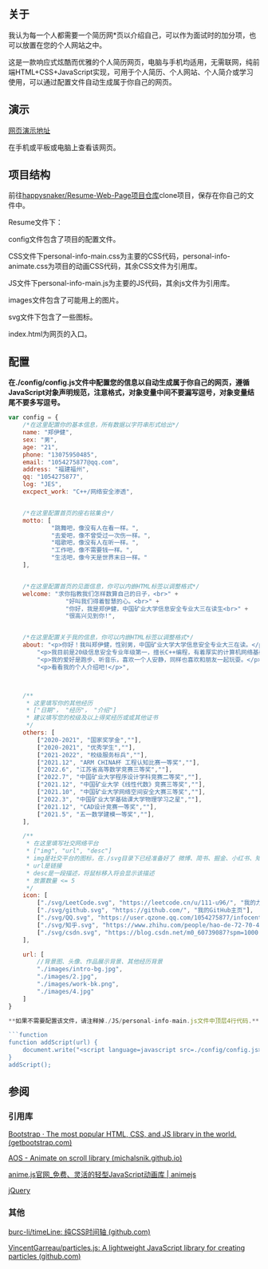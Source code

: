 ## 关于

我认为每一个人都需要一个简历网*页以介绍自己，可以作为面试时的加分项，也可以放置在您的个人网站之中。

这是一款响应式炫酷而优雅的个人简历网页，电脑与手机均适用，无需联网，纯前端HTML+CSS+JavaScript实现，可用于个人简历、个人网站、个人简介或学习使用，可以通过配置文件自动生成属于你自己的网页。

## 演示

[网页演示地址](https://happysnaker.github.io/Resume/)

在手机或平板或电脑上查看该网页。

## 项目结构

前往[happysnaker/Resume-Web-Page项目仓库](https://github.com/happysnaker/Resume-Web-Page)clone项目，保存在你自己的文件中。

Resume文件下：

config文件包含了项目的配置文件。

CSS文件下personal-info-main.css为主要的CSS代码，personal-info-animate.css为项目的动画CSS代码，其余CSS文件为引用库。

JS文件下personal-info-main.js为主要的JS代码，其余js文件为引用库。

images文件包含了可能用上的图片。

svg文件下包含了一些图标。

index.html为网页的入口。

## 配置

**在./config/config.js文件中配置您的信息以自动生成属于你自己的网页，遵循JavaScript对象声明规范，注意格式，对象变量中间不要漏写逗号，对象变量结尾不要多写逗号。**

```javascript
var config = {
    /*在这里配置你的基本信息，所有数据以字符串形式给出*/
    name: "郑伊健",
    sex: "男",
    age: "21",
    phone: "13075950485",
    email: "1054275877@qq.com",
    address: "福建福州",
    qq: "1054275877",
    log: "JES",
    excpect_work: "C++/网络安全渗透",


    /*在这里配置首页的座右铭集合*/
    motto: [
            "跳舞吧，像没有人在看一样。",
            "去爱吧，像不曾受过一次伤一样。",
            "唱歌吧，像没有人在听一样。",
            "工作吧，像不需要钱一样。",
            "生活吧，像今天是世界末日一样。"
    ],


    /*在这里配置首页的见面信息，你可以内嵌HTML标签以调整格式*/
    welcome: "求你指教我们怎样数算自己的日子，<br>" +
                "好叫我们得着智慧的心。<br>" +
                "你好，我是郑伊健，中国矿业大学信息安全专业大三在读生<br>" +
                "很高兴见到你!",


    /*在这里配置关于我的信息，你可以内嵌HTML标签以调整格式*/
    about: "<p>你好！我叫郑伊健，性别男，中国矿业大学大学信息安全专业大三在读。</p>" +
        "<p>我目前是20级信息安全专业年级第一，擅长C++编程，有着厚实的计算机网络基础，熟练掌握Linux操作系统使用。</p>" +
        "<p>我的爱好是跑步、听音乐，喜欢一个人安静，同样也喜欢和朋友一起玩耍。</p>" +
        "<p>看看我的个人介绍吧!</p>",



    /**
     * 这里填写你的其他经历
     * ["日期"， "经历"， "介绍"]
     * 建议填写您的校级及以上得奖经历或或其他证书
     */
    others: [
        ["2020-2021", "国家奖学金",""],
        ["2020-2021", "优秀学生",""],
        ["2021-2022", "校级服务标兵",""],
        ["2021.12", "ARM CHINA杯 工程认知比赛一等奖",""],
        ["2022.6", "江苏省高等数学竞赛三等奖",""],
        ["2022.7", "中国矿业大学程序设计学科竞赛二等奖",""],
        ["2021.12", "中国矿业大学《线性代数》竞赛三等奖",""],
        ["2021.10", "中国矿业大学网络空间安全大赛三等奖",""],
        ["2022.3", "中国矿业大学基础课大学物理学习之星",""],
        ["2021.12", "CAD设计竞赛一等奖",""],
        ["2021.5", "五一数学建模一等奖",""],
    ],

    /**
     * 在这里填写社交网络平台
     * ["img", "url", "desc"]
     * img是社交平台的图标，在./svg目录下已经准备好了 微博、简书、掘金、小红书、知乎、csdn、facebook、github、力扣、CF和qq的图标
     * url是链接
     * desc是一段描述，将鼠标移入将会显示该描述
     * 放置数量 <= 5
     */
    icon: [
        ["./svg/LeetCode.svg", "https://leetcode.cn/u/111-u96/", "我的力扣主页"],
        ["./svg/github.svg", "https://github.com/", "我的GitHub主页"],
        ["./svg/QQ.svg", "https://user.qzone.qq.com/1054275877/infocenter","我的QQ空间"],
        ["./svg/知乎.svg", "https://www.zhihu.com/people/hao-de-72-70-44", "我的知乎主页"],
        ["./svg/csdn.svg", "https://blog.csdn.net/m0_60739087?spm=1000.2115.3001.5343", "我的csdn主页"]
    ],

    url: [
        //背景图、头像、作品展示背景、其他经历背景
        "./images/intro-bg.jpg",
        "./images/2.jpg",
        "./images/work-bk.png",
        "./images/4.jpg"
    ]
}

**如果不需要配置该文件，请注释掉./JS/personal-info-main.js文件中顶层4行代码.**

```function
function addScript(url) {
    document.write("<script language=javascript src=./config/config.js></script>");
}
addScript();
```

## 参阅

### 引用库

[Bootstrap · The most popular HTML, CSS, and JS library in the world. (getbootstrap.com)](https://getbootstrap.com/)

[AOS - Animate on scroll library (michalsnik.github.io)](http://michalsnik.github.io/aos/)

[anime.js官网_免费、灵活的轻型JavaScript动画库 | animejs](https://www.animejs.cn/)

[jQuery](https://jquery.com/)

### 其他

[burc-li/timeLine: 纯CSS时间轴 (github.com)](https://github.com/burc-li/timeLine)

[VincentGarreau/particles.js: A lightweight JavaScript library for creating particles (github.com)](https://github.com/VincentGarreau/particles.js)

